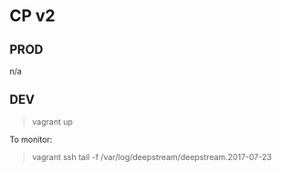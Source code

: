 CP v2
=====

PROD
----

n/a

DEV
----

> vagrant up

To monitor:
> vagrant ssh
> tail -f /var/log/deepstream/deepstream.2017-07-23

